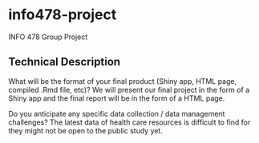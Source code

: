 # info478-project
INFO 478 Group Project
## Technical Description
What will be the format of your final product (Shiny app, HTML page, compiled .Rmd file, etc)?
We will present our final project in the form of a Shiny app and the final report will be in the form of a HTML page.

Do you anticipate any specific data collection / data management challenges?
The latest data of health care resources is difficult to find for they might not be open to the public study yet.
